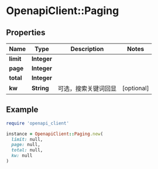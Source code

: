 # OpenapiClient::Paging

## Properties

| Name | Type | Description | Notes |
| ---- | ---- | ----------- | ----- |
| **limit** | **Integer** |  |  |
| **page** | **Integer** |  |  |
| **total** | **Integer** |  |  |
| **kw** | **String** | 可选，搜索关键词回显 | [optional] |

## Example

```ruby
require 'openapi_client'

instance = OpenapiClient::Paging.new(
  limit: null,
  page: null,
  total: null,
  kw: null
)
```

